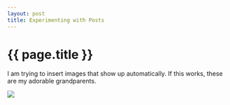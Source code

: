 ```yaml
---
layout: post
title: Experimenting with Posts
---
```


{{ page.title }}
================

<p class="meta">

I am trying to insert images that show up automatically. If this works, these are my adorable grandparents.

![](http://karahmel.github.io/Blog/images/Lews.jpg)
